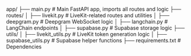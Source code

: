 app/
├── main.py            # Main FastAPI app, imports all routes and logic
├── routes/
│   ├── livekit.py     # LiveKit-related routes and utilities
│   ├── deepgram.py    # Deepgram WebSocket logic
│   ├── langchain.py   # LangChain endpoints
│   ├── supabase.py    # Supabase storage logic
├── utils/
│   ├── livekit_utils.py  # LiveKit token generation logic
│   ├── supabase_utils.py # Supabase helper functions
├── requirements.txt   # Dependencies

